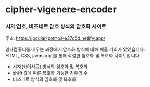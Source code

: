# cipher-vigenere-encoder
### 시저 암호, 비즈네르 암호 방식의 암호화 사이트
주소: https://jocular-pothos-e37c5d.netlify.app/
<br>

양자컴퓨터를 배우는 과정에서 암호화 방식에 대해 배울 기회가 있었습니다.<br>
HTML, CSS, javascript를 통해 작성한 암호화 및 복호화 사이트입니다.

- 시저(카이사르) 방식의 암호화 및 복호화
- shift 값에 따른 복호화 가능한 경우의 수
- 비즈네르 방식의 암호화 및 복호화
  